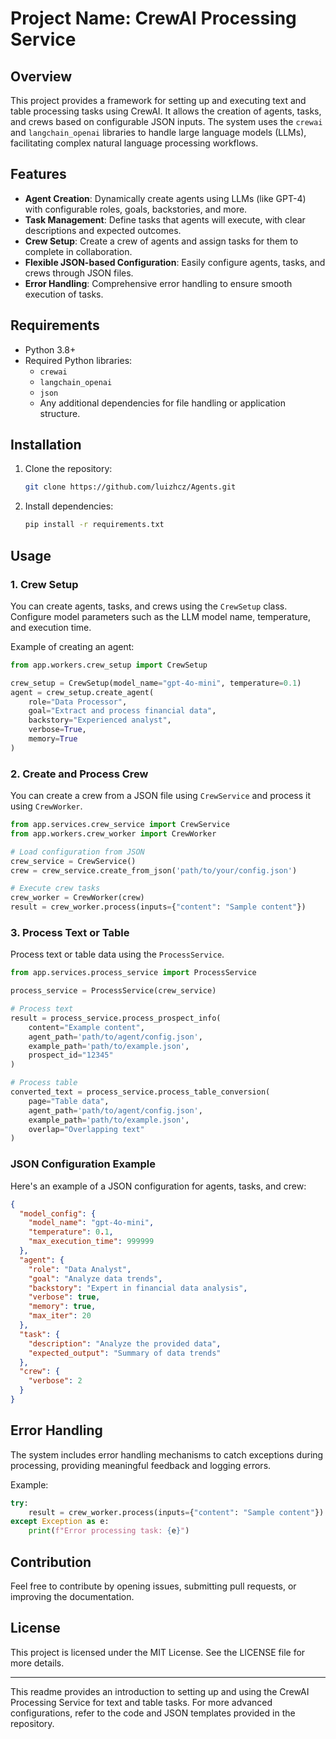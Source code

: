 # Project Name: **CrewAI Processing Service**

## Overview

This project provides a framework for setting up and executing text and table processing tasks using CrewAI. It allows the creation of agents, tasks, and crews based on configurable JSON inputs. The system uses the `crewai` and `langchain_openai` libraries to handle large language models (LLMs), facilitating complex natural language processing workflows.

## Features

- **Agent Creation**: Dynamically create agents using LLMs (like GPT-4) with configurable roles, goals, backstories, and more.
- **Task Management**: Define tasks that agents will execute, with clear descriptions and expected outcomes.
- **Crew Setup**: Create a crew of agents and assign tasks for them to complete in collaboration.
- **Flexible JSON-based Configuration**: Easily configure agents, tasks, and crews through JSON files.
- **Error Handling**: Comprehensive error handling to ensure smooth execution of tasks.

## Requirements

- Python 3.8+
- Required Python libraries:
  - `crewai`
  - `langchain_openai`
  - `json`
  - Any additional dependencies for file handling or application structure.

## Installation

1. Clone the repository:

   ```bash
   git clone https://github.com/luizhcz/Agents.git
   ```

2. Install dependencies:

   ```bash
   pip install -r requirements.txt
   ```

## Usage

### 1. **Crew Setup**

You can create agents, tasks, and crews using the `CrewSetup` class. Configure model parameters such as the LLM model name, temperature, and execution time.

Example of creating an agent:

```python
from app.workers.crew_setup import CrewSetup

crew_setup = CrewSetup(model_name="gpt-4o-mini", temperature=0.1)
agent = crew_setup.create_agent(
    role="Data Processor",
    goal="Extract and process financial data",
    backstory="Experienced analyst",
    verbose=True,
    memory=True
)
```

### 2. **Create and Process Crew**

You can create a crew from a JSON file using `CrewService` and process it using `CrewWorker`.

```python
from app.services.crew_service import CrewService
from app.workers.crew_worker import CrewWorker

# Load configuration from JSON
crew_service = CrewService()
crew = crew_service.create_from_json('path/to/your/config.json')

# Execute crew tasks
crew_worker = CrewWorker(crew)
result = crew_worker.process(inputs={"content": "Sample content"})
```

### 3. **Process Text or Table**

Process text or table data using the `ProcessService`.

```python
from app.services.process_service import ProcessService

process_service = ProcessService(crew_service)

# Process text
result = process_service.process_prospect_info(
    content="Example content",
    agent_path='path/to/agent/config.json',
    example_path='path/to/example.json',
    prospect_id="12345"
)

# Process table
converted_text = process_service.process_table_conversion(
    page="Table data",
    agent_path='path/to/agent/config.json',
    example_path='path/to/example.json',
    overlap="Overlapping text"
)
```

### JSON Configuration Example

Here's an example of a JSON configuration for agents, tasks, and crew:

```json
{
  "model_config": {
    "model_name": "gpt-4o-mini",
    "temperature": 0.1,
    "max_execution_time": 999999
  },
  "agent": {
    "role": "Data Analyst",
    "goal": "Analyze data trends",
    "backstory": "Expert in financial data analysis",
    "verbose": true,
    "memory": true,
    "max_iter": 20
  },
  "task": {
    "description": "Analyze the provided data",
    "expected_output": "Summary of data trends"
  },
  "crew": {
    "verbose": 2
  }
}
```

## Error Handling

The system includes error handling mechanisms to catch exceptions during processing, providing meaningful feedback and logging errors.

Example:

```python
try:
    result = crew_worker.process(inputs={"content": "Sample content"})
except Exception as e:
    print(f"Error processing task: {e}")
```

## Contribution

Feel free to contribute by opening issues, submitting pull requests, or improving the documentation.

## License

This project is licensed under the MIT License. See the LICENSE file for more details.

---

This readme provides an introduction to setting up and using the CrewAI Processing Service for text and table tasks. For more advanced configurations, refer to the code and JSON templates provided in the repository.